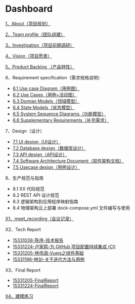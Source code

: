 # Dashboard
[1、About（项目规划）](docs/1、About（项目规划）/项目规划.md)  

[2、Team profile（团队组建）](docs/2、Team%20profile（团队组建）/团队组建.md)  

[3、Investigation（项目前期调研）](docs/3、Investigation（项目前期调研）/项目前期调研.md)  

[4、Vision（项目愿景）](docs/4、Vision（项目愿景）/项目愿景.md)  

[5、Product Backlog （产品特性）](docs/5、Product%20Backlog（产品特性）/产品特性.md)  

6、Requirement specification（需求规格说明）
- [6.1 Use case Diagram（用例图）](docs/6、Requirement%20specification（需求规格说明）/6.1%20Use%20case%20Diagram（用例图）)
- [6.2 Use Cases（用例+活动图）](docs/6、Requirement%20specification（需求规格说明）/6.2%20Use%20Cases（用例+活动图）/用例+活动图.md)
- [6.3 Domian Models（领域模型）](docs/6、Requirement%20specification（需求规格说明）/6.3%20Domian%20Models（领域模型）/领域模型.md)
- [6.4 State Models（状态模型）](docs/6、Requirement%20specification（需求规格说明）/6.4%20State%20Models（状态模型）/状态模型.md)
- [6.5 System Sequence Diagrams（功能模型）](docs/6、Requirement%20specification（需求规格说明）/6.5%20System%20Sequence%20Diagrams（功能模型）/功能模型.md)
- [6.6 Supplementary Requirements（补充需求）](docs/6、Requirement%20specification（需求规格说明）/6.6%20Supplementary%20Requirements（补充需求）/补充需求.md)  

7、Design（设计）
- [7.1 UI design（UI设计）](docs/7、Design（设计）/7.1%20UI%20design（UI设计）/UI设计.md)
- [7.2 Database design（数据库设计）](docs/7、Design（设计）/7.2%20Database%20design（数据库设计）/数据库设计.md)
- [7.3 API design（API设计）](docs/7、Design（设计）/7.3%20API%20design（API设计）/API设计.md)
- [7.4 Software Architecture Document（软件架构文档）](docs/7、Design（设计）/7.4%20Software%20Architecture%20Document（软件架构文档）/软件架构文档.md)
- [7.5 Usecase design（用例设计）](docs/7、Design（设计）/7.5%20Usecase%20design（用例设计）/用例设计.md)  

8、生产规范与指南
- 8.1 XX 代码规范
- 8.2 REST API 设计规范
- 8.3 逻辑架构到应用程序映射指南
- 8.4 物理架构云上部署 dock-compose.yml 文件编写与使用

[X1、meet_recording（会议记录）](docs/X1、meet%20recording/会议记录.md)  

X2、Tech Report
- [15331038-陈序-技术报告](https://pak-choi.github.io/系统分析与设计/2018/03/15/SAAD-Report)
- [15331224-卢家熙-为 GitHub 项目配置持续集成 (CI)](https://daddytrap.github.io/tutorial/github/2018/04/10/travis-ci-tutorial.html)
- [15331205-林伟涵-Vuejs之组件基础](https://www.jianshu.com/p/95646734fb4c)
- [15331196-林剑-关于迭代方法与用例](http://blog.resetbypear.com/2018-04-15/%E5%85%B3%E4%BA%8E%E8%BF%AD%E4%BB%A3%E6%96%B9%E6%B3%95%E4%B8%8E%E7%94%A8%E4%BE%8B/)  

X3、Final Report
- [15331205-FinalReport](docs/X3、Final%20Report/个人报告/15331205-FinalReport.md)
- [15331224-FinalReport](docs/X3、Final%20Report/个人报告/15331224-FinalReport.md)

[X4、建模练习](docs/X4、建模练习)  

